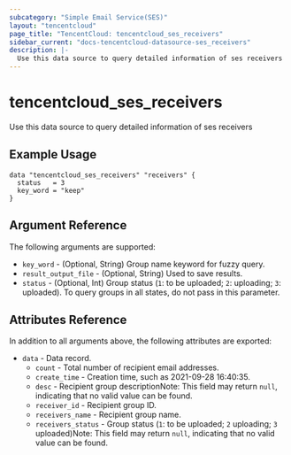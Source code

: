 ```yaml
---
subcategory: "Simple Email Service(SES)"
layout: "tencentcloud"
page_title: "TencentCloud: tencentcloud_ses_receivers"
sidebar_current: "docs-tencentcloud-datasource-ses_receivers"
description: |-
  Use this data source to query detailed information of ses receivers
---
```


# tencentcloud_ses_receivers

Use this data source to query detailed information of ses receivers

## Example Usage

```hcl
data "tencentcloud_ses_receivers" "receivers" {
  status   = 3
  key_word = "keep"
}
```

## Argument Reference

The following arguments are supported:

* `key_word` - (Optional, String) Group name keyword for fuzzy query.
* `result_output_file` - (Optional, String) Used to save results.
* `status` - (Optional, Int) Group status (`1`: to be uploaded; `2`: uploading; `3`: uploaded). To query groups in all states, do not pass in this parameter.

## Attributes Reference

In addition to all arguments above, the following attributes are exported:

* `data` - Data record.
  * `count` - Total number of recipient email addresses.
  * `create_time` - Creation time, such as 2021-09-28 16:40:35.
  * `desc` - Recipient group descriptionNote: This field may return `null`, indicating that no valid value can be found.
  * `receiver_id` - Recipient group ID.
  * `receivers_name` - Recipient group name.
  * `receivers_status` - Group status (`1`: to be uploaded; `2` uploading; `3` uploaded)Note: This field may return `null`, indicating that no valid value can be found.


